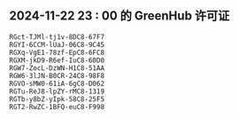 ## 2024-11-22 23 : 00 的 GreenHub 许可证
```
RGct-TJMl-tj1v-8DC8-67F7
RGYI-6CCM-lUaJ-06C8-9C45
RGXq-VgE1-78zf-EpC8-6FC8
RGXM-jkD9-R6ef-IuC8-60D0
RGW7-ZocL-DzWN-H1C8-51AA
RGW6-3lJN-B0CR-24C8-98F8
RGVO-sMW0-61iA-6gC8-D062
RGTu-ReJ8-lpZY-rMC8-1319
RGTb-y8bZ-yIpk-58C8-25F5
RGT2-RwZC-1BFQ-euC8-F998
```
